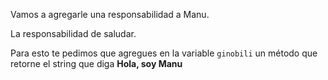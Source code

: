 Vamos a agregarle una responsabilidad a Manu. 

La responsabilidad de saludar.

Para esto te pedimos que agregues en la variable `ginobili` un método que retorne el string que diga **Hola, soy Manu**